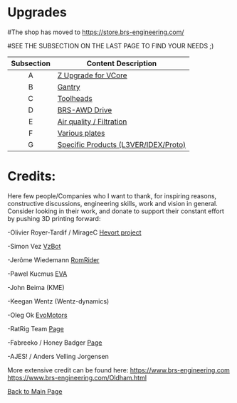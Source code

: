 # Upgrades

#The shop has moved to https://store.brs-engineering.com/

#SEE THE SUBSECTION ON THE LAST PAGE TO FIND YOUR NEEDS ;)

|Subsection|Content Description
 |:---: |-------------------
| A |[Z Upgrade for VCore](/Z_Upgrade.md)
| B |[Gantry](/Gantry.md)
| C |[Toolheads](/Toolheads.md)
| D |[BRS-AWD Drive](/awd_drive.md)
| E |[Air quality / Filtration](/Air-Filtration.md)
| F |[Various plates](/Plates-Enclosures.md)
|G |[Specific Products (L3VER/IDEX/Proto)](/products.md)

# Credits: 
Here few people/Companies who I want to thank, for inspiring reasons, constructive discussions, engineering skills, work and vision in general. Consider looking in their work, and donate to support their constant effort by pushing 3D printing forward:

-Olivier Royer-Tardif / MirageC [Hevort project](https://miragec79.github.io/HevORT/)

-Simon Vez [VzBot](https://github.com/VzBoT3D/VzBoT-Vz330)

-Jerôme Wiedemann [RomRider](https://github.com/RomRider)

-Pawel Kucmus [EVA](https://main.eva-3d.page/)

-John Beima (KME)

-Keegan Wentz (Wentz-dynamics)

-Oleg Ok [EvoMotors](https://www.thingiverse.com/evomotors/designs) 

-RatRig Team [Page](https://ratrig.com/v-core3default.html)

-Fabreeko / Honey Badger [Page](https://www.fabreeko.com/collections/fabreeko)

-AJES! / Anders Velling Jorgensen 


More extensive credit can be found here: https://www.brs-engineering.com https://www.brs-engineering.com/Oldham.html

[Back to Main Page](/readme.md)
